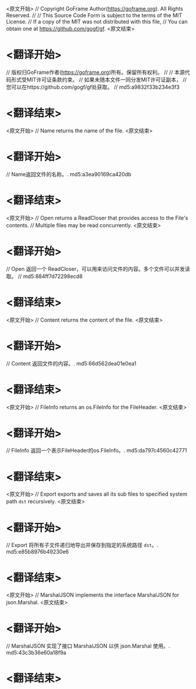 
<原文开始>
// Copyright GoFrame Author(https://goframe.org). All Rights Reserved.
//
// This Source Code Form is subject to the terms of the MIT License.
// If a copy of the MIT was not distributed with this file,
// You can obtain one at https://github.com/gogf/gf.
<原文结束>

# <翻译开始>
// 版权归GoFrame作者(https://goframe.org)所有。保留所有权利。
//
// 本源代码形式受MIT许可证条款约束。
// 如果未随本文件一同分发MIT许可证副本，
// 您可以在https://github.com/gogf/gf处获取。
// md5:a9832f33b234e3f3
# <翻译结束>


<原文开始>
// Name returns the name of the file.
<原文结束>

# <翻译开始>
// Name返回文件的名称。. md5:a3ea90169ca420db
# <翻译结束>


<原文开始>
// Open returns a ReadCloser that provides access to the File's contents.
// Multiple files may be read concurrently.
<原文结束>

# <翻译开始>
// Open 返回一个 ReadCloser，可以用来访问文件的内容。多个文件可以并发读取。
// md5:884ff7d72298ecd8
# <翻译结束>


<原文开始>
// Content returns the content of the file.
<原文结束>

# <翻译开始>
// Content 返回文件的内容。. md5:66d562dea01e0ea1
# <翻译结束>


<原文开始>
// FileInfo returns an os.FileInfo for the FileHeader.
<原文结束>

# <翻译开始>
// FileInfo 返回一个表示FileHeader的os.FileInfo。. md5:da797c4560c42771
# <翻译结束>


<原文开始>
// Export exports and saves all its sub files to specified system path `dst` recursively.
<原文结束>

# <翻译开始>
// Export 将所有子文件递归地导出并保存到指定的系统路径 `dst`。. md5:e85b8976b49230e6
# <翻译结束>


<原文开始>
// MarshalJSON implements the interface MarshalJSON for json.Marshal.
<原文结束>

# <翻译开始>
// MarshalJSON 实现了接口 MarshalJSON 以供 json.Marshal 使用。. md5:43c3b36e60a18f9a
# <翻译结束>

